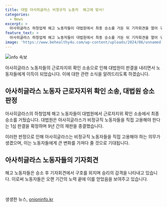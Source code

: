 ```yaml
---
title: 대법 아사히글라스 비정규직 노동자  해고에 맞서!
categories:
  - News
excerpt: >
  아사히글라스 하청업체 해고 노동자들이 대법원에서 최종 승소를 거둔 뒤 기자회견을 열어 구호를 외치고 있다. 대법원은 비정규직 노동자들을 직접 고용해야 한다는 1심을 확정하며 9년 간의 재판을 마무리했다.
feature_text: >
  아사히글라스 하청업체 해고 노동자들이 대법원에서 최종 승소를 거둔 뒤 기자회견을 열어 구호를 외치고 있다. 대법원은 비정규직 노동자들을 직접 고용해야 한다는 1심을 확정하며 9년 간의 재판을 마무리했다.
image: 'https://www.behealthy4u.com/wp-content/uploads/2024/06/unnamed-file.png'
---
```


<p><img src="https://www.behealthy4u.com/wp-content/uploads/2024/06/unnamed-file.png" alt="info 속보" /></p>

<p>아사히글라스 노동자들의 근로자지위 확인 소송으로 인해 대법원이 판결을 내리면서 노동자들에게 이득이 되었습니다. 이에 대한 관련 소식을 알려드리도록 하겠습니다.</p>

<h2 data-ke-size="size26">아사히글라스 노동자 근로자지위 확인 소송, 대법원 승소 판정</h2>

<p data-ke-size="size16">아사히글라스의 하청업체 해고 노동자들이 대법원에서 근로자지위 확인 소송에서 최종 승소를 거뒀습니다. 대법원은 아사히글라스가 비정규직 노동자들을 직접 고용해야 한다는 1심 판결을 확정하며 9년 간의 재판을 종결했습니다.</p>

<p>이러한 판정으로 인해 아사히글라스는 비정규직 노동자들을 직접 고용해야 하는 의무가 생겼으며, 이는 노동자들에게 큰 변화를 가져다 줄 것으로 기대됩니다.</p>

<h2 data-ke-size="size26">아사히글라스 노동자들의 기자회견</h2>

<p data-ke-size="size16">해고 노동자들은 승소 후 기자회견에서 구호를 외치며 승리의 감격을 나타내고 있습니다. 이로써 노동자들은 오랜 기간의 노력 끝에 이를 얻었음을 보여주고 있습니다.</p>

<p data-ke-size="size16">&nbsp;</p>
생생한 뉴스, <a href="https://onioninfo.kr" rel="dofollow">onioninfo.kr</a>


